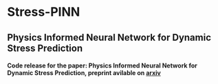 # Stress-PINN

## Physics Informed Neural Network for Dynamic Stress Prediction

#### Code release for the paper: Physics Informed Neural Network for Dynamic Stress Prediction, preprint avilable on [arxiv](https://arxiv.org/abs/2211.16190)

